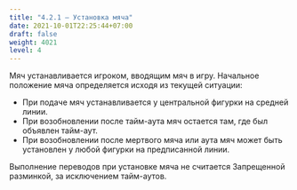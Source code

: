 ```yaml
---
title: "4.2.1 – Установка мяча"
date: 2021-10-01T22:25:44+07:00
draft: false
weight: 4021
level: 4
---
```


Мяч устанавливается игроком, вводящим мяч в игру. Начальное положение мяча определяется исходя из текущей ситуации:

- При подаче мяч устанавливается у центральной фигурки на средней линии.
- При возобновлении после тайм-аута мяч остается там, где был объявлен тайм-аут.
- При возобновлении после мертвого мяча или аута мяч может быть установлен у любой фигурки на предписанной линии.

Выполнение переводов при установке мяча не считается Запрещенной разминкой, за исключением тайм-аутов.